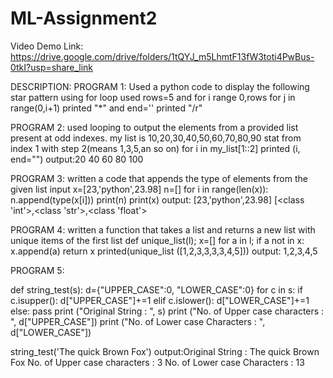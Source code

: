 # ML-Assignment2
Video Demo Link: https://drive.google.com/drive/folders/1tQYJ_m5LhmtF13fW3toti4PwBus-0tkI?usp=share_link

DESCRIPTION:
PROGRAM 1:
Used a python code to display the following star pattern using for loop 
used rows=5 and for i range 0,rows
for j in range(0,i+1)
printed "*" and end=''
printed "/r"

PROGRAM 2:
used looping to output the elements from a provided list present at odd indexes.
my list is 10,20,30,40,50,60,70,80,90
stat from index 1 with step 2(means 1,3,5,an so on)
for i in my_list[1::2]
printed (i, end="")
output:20 40 60 80 100

PROGRAM 3:
written a code that appends the type of elements from the given list 
input x=[23,'python',23.98]
n=[]
for i in range(len(x)):
n.append(type(x[i]))
print(n)
print(x)
output: [23,'python',23.98]
[<class 'int'>,<class 'str'>,<class 'float'>

PROGRAM 4:
written a function that takes a list and returns a new list with unique items of the first list
def unique_list(l);
x=[]
for a in l;
if a not in x:
x.append(a)
return x
printed(unique_list ([1,2,3,3,3,3,4,5]))
output: 1,2,3,4,5

PROGRAM 5:

def string_test(s):
    d={"UPPER_CASE":0, "LOWER_CASE":0}
    for c in s:
        if c.isupper():
           d["UPPER_CASE"]+=1
        elif c.islower():
           d["LOWER_CASE"]+=1
        else:
           pass
    print ("Original String : ", s)
    print ("No. of Upper case characters : ", d["UPPER_CASE"])
    print ("No. of Lower case Characters : ", d["LOWER_CASE"])

string_test('The quick Brown Fox')
output:Original String :  The quick Brown Fox
No. of Upper case characters :  3
No. of Lower case Characters :  13

